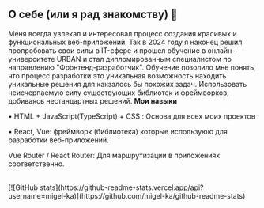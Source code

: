 ## О себе (или я рад знакомству) 👋
Меня всегда увлекал и интересовал процесс создания красивых и функциональных веб-приложений. Так в 2024 году я наконец решил пропробовать свои силы в IT-сфере и прошел обучение  в онлайн-университете URBAN и стал дипломированным специалистом по направлению "Фронтенд-разработчик". 
Обучение позолило мне понять, что процесс разработки это уникальная возможность находить уникальные решения для какзалось бы похожих задач. Использовать неисчерпаемую силу существующих библиотек и фреймворков, добиваясь нестандартных решений.
<b> Мои навыки </b>

• HTML + JavaScript(TypeScript) + CSS : Основа для всех моих проектов

• React, Vue: фреймворк (библиотека) которые используюю для разработки веб-приложений.

Vue Router / React Router: Для маршрутизации в приложениях соответственно.

<br>
[![GitHub stats](https://github-readme-stats.vercel.app/api?username=migel-ka)](https://github.com/migel-ka/github-readme-stats)
<!--
**migel-ka/migel-ka** is a ✨ _special_ ✨ repository because its `README.md` (this file) appears on your GitHub profile.

Here are some ideas to get you started:

- 🔭 I’m currently working on ...
- 🌱 I’m currently learning ...
- 👯 I’m looking to collaborate on ...
- 🤔 I’m looking for help with ...
- 💬 Ask me about ...
- 📫 How to reach me: ...
- 😄 Pronouns: ...
- ⚡ Fun fact: ...
-->
